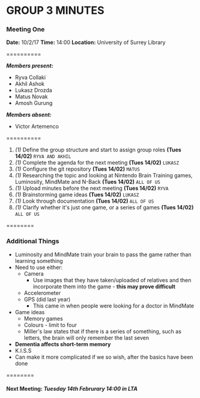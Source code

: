 # GROUP 3 MINUTES
### Meeting One

**Date:** 10/2/17
**Time:** 14:00
**Location:** University of Surrey Library

==========

***Members present:***
- Ryva Collaki
- Akhil Ashok
- Lukasz Drozda
- Matus Novak
- Amosh Gurung

***Members absent:***
- Victor Artemenco

==========

1. *(1)* Define the group structure and start to assign group roles **(Tues 14/02)** `RYVA AND AKHIL`
2. *(1)* Complete the agenda for the next meeting **(Tues 14/02)** `LUKASZ`
3. *(1)* Configure the git repository **(Tues 14/02)** `MATUS`
4. *(1)* Researching the topic and looking at Nintendo Brain Training games, Luminosity, MindMate and N-Back **(Tues 14/02)** `ALL OF US`
5. *(1)* Upload minutes before the next meeting **(Tues 14/02)** `RYVA`
6. *(1)* Brainstorming game ideas **(Tues 14/02)** `LUKASZ`
7. *(1)* Look through documentation **(Tues 14/02)** `ALL OF US`
8. *(1)* Clarify whether it's just one game, or a series of games **(Tues 14/02)** `ALL OF US`

========

### Additional Things

- Luminosity and MindMate train your brain to pass the game rather than learning something
- Need to use either:
     - Camera 
	    - Use images that they have taken/uploaded of relatives and then incorporate them into the game - **this may prove difficult**
     - Accelerometer
	 - GPS (did last year)
	    - This came in when people were looking for a doctor in MindMate
- Game ideas
     - Memory games
	 - Colours - limit to four
	 - Miller's law states that if there is a series of something, such as letters, the brain will only remember the last seven
- **Dementia affects short-term memory**
- K.I.S.S
- Can make it more complicated if we so wish, after the basics have been done

========

#### Next Meeting: *Tuesday 14th Februrary 14:00 in LTA*



















